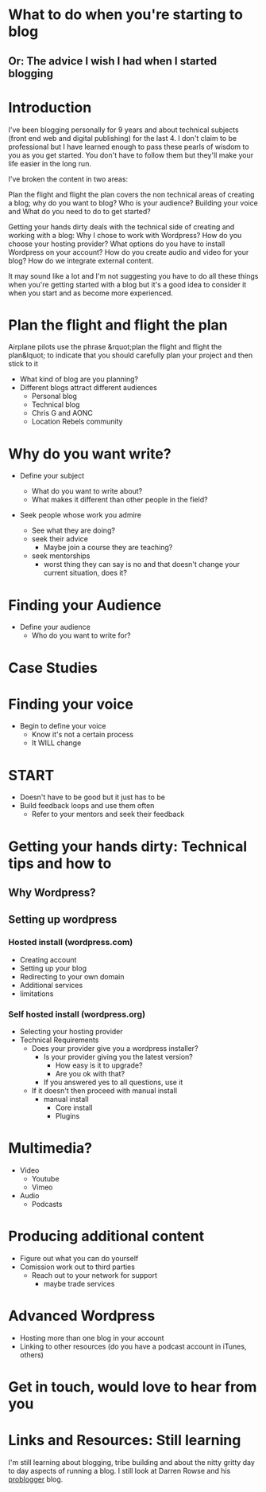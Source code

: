 # What to do when you're starting to blog
## Or: The advice I wish I had when I started blogging

# Introduction

I've been blogging personally for 9 years and about technical subjects (front end web and digital publishing) for the last 4. I don't claim to be professional but I have learned enough to pass these pearls of wisdom to you as you get started. You don't have to follow them but they'll make your life easier in the long run.

I've broken the content in two areas: 

Plan the flight and flight the plan covers the non technical areas of creating a blog; why do you want to blog? Who is your audience? Building your voice and What do you need to do to get started?

Getting your hands dirty deals with the technical side of creating and working with a blog: Why I chose to work with Wordpress? How do you choose your hosting provider? What options do you have to install Wordpress on your account? How do you create audio and video for your blog? How do we integrate external content. 

It may sound like a lot and I'm not suggesting you have to do all these things when you're getting started with a blog but it's a good idea to consider it when you start and as become more experienced. 

# Plan the flight and flight the plan

Airplane pilots use the phrase &rquot;plan the flight and flight the plan&lquot; to indicate that you should carefully plan your project and then stick to it
* What kind of blog are you planning?
* Different blogs attract different audiences
  * Personal blog
  * Technical blog
  * Chris G and AONC
  * Location Rebels community

# Why do you want write?
* Define your subject
  * What do you want to write about?
  * What makes it different than other people in the field?

* Seek people whose work you admire
  * See what they are doing?
  * seek their advice
    * Maybe join a course they are teaching?
  * seek mentorships
    * worst thing they can say is no and that doesn't change your current situation, does it?

# Finding your Audience
* Define your audience
  * Who do you want to write for?

# Case Studies
# Finding your voice
* Begin to define your voice
  * Know it's not a certain process
  * It WILL change

# START
  * Doesn't have to be good but it just has to be
  * Build feedback loops and use them often
    * Refer to your mentors and seek their feedback

# Getting  your hands dirty: Technical tips and  how to
## Why Wordpress?


## Setting up wordpress
### Hosted install (wordpress.com)
* Creating account
* Setting up your blog
* Redirecting to your own domain
* Additional services
* limitations

### Self hosted install (wordpress.org)

* Selecting your hosting provider
* Technical Requirements
  * Does your provider give you a wordpress installer?
    * Is your provider giving you the latest version?
      * How easy is it to upgrade?
      * Are you ok with that?
    * If you answered yes to all questions, use it
  * If it doesn't then proceed with manual install
    * manual install 
      * Core install
      * Plugins

# Multimedia?
* Video
  * Youtube
  * Vimeo
* Audio
  * Podcasts

# Producing additional content
* Figure out what you can do yourself
* Comission work out to third parties
  * Reach out to your network for support
    * maybe trade services

# Advanced Wordpress
* Hosting more than one blog in your account
* Linking to other resources (do you have a podcast account in iTunes, others)

# Get in touch, would love to hear from you

# Links and Resources: Still learning

I'm still learning about blogging, tribe building and about the nitty gritty day to day aspects of running a blog. I still look at  Darren Rowse and his [problogger](http://www.problogger.net/) blog. 
